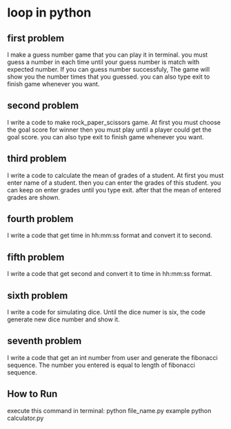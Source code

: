 
# loop in python


## first problem

I make a guess number game that you can play it in terminal.
you must guess a number in each time until your guess number is match with expected number.
If you can guess number successfuly, The game will show you the number times that you guessed.
you can also type exit to finish game whenever you want.

## second problem

I write a code to make rock_paper_scissors game. At first you must choose the goal score for winner then you must play until a player could get the goal score. 
you can also type exit to finish game whenever you want.


## third problem

I write a code to calculate the mean of grades of a student. At first you must enter name of a student.
then you can enter the grades of this student. you can keep on enter grades until you type exit.
after that the mean of entered grades are shown. 


## fourth problem

I write a code that get time in hh:mm:ss format and convert it to second.

## fifth problem

I write a code that get second and convert it to time in hh:mm:ss format.

## sixth problem

I write a code for simulating dice.
Until the dice numer is six, the code generate new dice number and show it.

## seventh problem

I write a code that get an int number from user and generate the fibonacci sequence.
The number you entered is equal to length of fibonacci sequence.

## How to Run
execute this command in terminal:
python file_name.py
example python calculator.py











